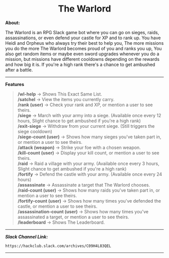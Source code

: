 <h1 align="center"> The Warlord </h1>

**About:**

The Warlord is an RPG Slack game bot where you can go on sieges, raids, assassinations, or even defend your castle for XP and to rank up.
You have Heidi and Orpheus who always try their best to help you, The more missions you do the more The Warlord becomes proud of you and ranks you up,
You also get random items or maybe even sword upgrades whenever you do a mission, but missions have different cooldowns depending on the rewards and how big it is.
If you're a high rank there's a chance to get ambushed after a battle.

***
**Features**

> **/wl-help** → Shows This Exact Same List.<br>
> **/satchel** → View the items you currently carry.<br>
> **/rank (user)** → Check your rank and XP, or mention a user to see theirs.<br>
> **/siege** → March with your army into a siege. (Available once every 12 hours, Slight chance to get ambushed if you're a high rank)<br>
> **/exit-siege** → Withdraw from your current siege. (Still triggers the siege cooldown)<br>
> **/siege-count (user)** → Shows how many sieges you've taken part in, or mention a user to see theirs.<br>
> **/attack (weapon)** → Strike your foe with a chosen weapon.<br>
> **/kill-count (user)** → Display your kill count, or mention a user to see theirs.<br>
> **/raid** → Raid a village with your army. (Available once every 3 hours, Slight chance to get ambushed if you're a high rank)<br>
> **/fortify** → Defend the castle with your army. (Available once every 24 hours)<br>
> **/assassinate** → Assassinate a target that The Warlord chooses.<br>
> **/raid-count (user)** → Shows how many raids you've taken part in, or mention a user to see theirs.<br>
> **/fortify-count (user)** → Shows how many times you've defended the castle, or mention a user to see theirs.<br>
> **/assassination-count (user)** → Shows how many times you've assassinated a target, or mention a user to see theirs.<br>
> **/leaderboard** → Shows The Leaderboard.<br>

***

***Slack Channel Link:***

```https://hackclub.slack.com/archives/C09H4L83QEL```

***